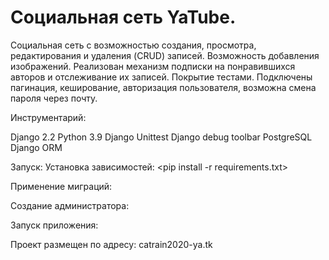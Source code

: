 # Социальная сеть YaTube.

Социальная сеть с возможностью создания, просмотра, редактирования и удаления (CRUD) записей. Возможность добавления изображений.
Реализован механизм подписки на понравившихся авторов и отслеживание их записей.
Покрытие тестами.
Подключены пагинация, кеширование, авторизация пользователя, возможна смена пароля через почту.


Инструментарий:

Django 2.2
Python 3.9
Django Unittest
Django debug toolbar
PostgreSQL
Django ORM

Запуск:
  Установка зависимостей:
    <pip install -r requirements.txt>

  Применение миграций:
    <python manage.py makemigrations>
    <python manage.py migrate>

  Создание администратора:
    <python manage.py createsuperuser>

  Запуск приложения:
    <python manage.py runserver>
      

Проект размещен по адресу: catrain2020-ya.tk

